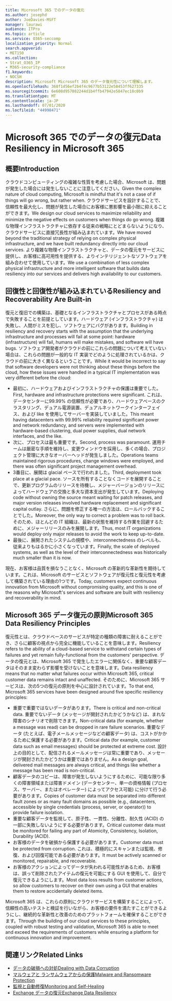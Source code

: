 ```yaml
---
title: Microsoft 365 でのデータの復元
ms.author: josephd
author: JoeDavies-MSFT
manager: laurawi
audience: ITPro
ms.topic: article
ms.service: O365-seccomp
localization_priority: Normal
search.appverid:
- MET150
ms.collection:
- Strat_O365_IP
- M365-security-compliance
f1.keywords:
- NOCSH
description: Microsoft Microsoft 365 のデータ復元性について理解します。
ms.openlocfilehash: 368f1d56ef2b4f4c9677b53122e58453ff627335
ms.sourcegitcommit: 6e608d957082244d1b4ffb47942e5847ec18c0b9
ms.translationtype: MT
ms.contentlocale: ja-JP
ms.lasthandoff: 07/01/2020
ms.locfileid: "44998471"
---
```

# <a name="data-resiliency-in-microsoft-365"></a><span data-ttu-id="2017f-103">Microsoft 365 でのデータの復元</span><span class="sxs-lookup"><span data-stu-id="2017f-103">Data Resiliency in Microsoft 365</span></span>

## <a name="introduction"></a><span data-ttu-id="2017f-104">概要</span><span class="sxs-lookup"><span data-stu-id="2017f-104">Introduction</span></span>

<span data-ttu-id="2017f-105">クラウドコンピューティングの複雑な性質を考慮した場合、Microsoft は、問題が発生した場合には発生しないことに注意してください。</span><span class="sxs-lookup"><span data-stu-id="2017f-105">Given the complex nature of cloud computing, Microsoft is mindful that it's not a case of if things will go wrong, but rather when.</span></span> <span data-ttu-id="2017f-106">クラウドサービスを設計することで、信頼性を最大化し、問題が発生した場合にお客様に悪影響を最小限に抑えることができます。</span><span class="sxs-lookup"><span data-stu-id="2017f-106">We design our cloud services to maximize reliability and minimize the negative effects on customers when things do go wrong.</span></span> <span data-ttu-id="2017f-107">複雑な物理インフラストラクチャに依存する従来の戦略にとどまらないようになり、クラウドサービスに直接冗長性が組み込まれています。</span><span class="sxs-lookup"><span data-stu-id="2017f-107">We have moved beyond the traditional strategy of relying on complex physical infrastructure, and we have built redundancy directly into our cloud services.</span></span> <span data-ttu-id="2017f-108">より複雑な物理インフラストラクチャと、データの復元をサービスに提供し、お客様に高可用性を提供する、よりインテリジェントなソフトウェアを組み合わせて使用しています。</span><span class="sxs-lookup"><span data-stu-id="2017f-108">We use a combination of less complex physical infrastructure and more intelligent software that builds data resiliency into our services and delivers high availability to our customers.</span></span> 

## <a name="resiliency-and-recoverability-are-built-in"></a><span data-ttu-id="2017f-109">回復性と回復性が組み込まれている</span><span class="sxs-lookup"><span data-stu-id="2017f-109">Resiliency and Recoverability Are Built-in</span></span> 

<span data-ttu-id="2017f-110">復元と復旧での構築は、基礎となるインフラストラクチャとプロセスがある時点で失敗することを前提としています。ハードウェア (インフラストラクチャ) は失敗し、人間がミスを犯し、ソフトウェアにバグがあります。</span><span class="sxs-lookup"><span data-stu-id="2017f-110">Building in resiliency and recovery starts with the assumption that the underlying infrastructure and processes will fail at some point: hardware (infrastructure) will fail, humans will make mistakes, and software will have bugs.</span></span> <span data-ttu-id="2017f-111">ソフトウェア開発者がクラウドの前にこれらの問題について考えていない場合は、これらの問題が一般的な IT 実装でどのように処理されているかは、クラウドの前に大きく異なるということです。</span><span class="sxs-lookup"><span data-stu-id="2017f-111">While it would be incorrect to say that software developers were not thinking about these things before the cloud, how these issues were handled in a typical IT implementation was very different before the cloud:</span></span>

- <span data-ttu-id="2017f-112">最初に、ハードウェアおよびインフラストラクチャの保護は重要でした。</span><span class="sxs-lookup"><span data-stu-id="2017f-112">First, hardware and infrastructure protections were significant.</span></span> <span data-ttu-id="2017f-113">これは、データセンターに99.99% の信頼性が必要であり、ハードウェアベースのクラスタリング、デュアル電源装置、デュアルネットワークインターフェイス、および like を使用してサーバーを実装していました。</span><span class="sxs-lookup"><span data-stu-id="2017f-113">This meant having datacenters with 99.99% reliability required significant power and network redundancy, and servers were implemented with hardware-based clustering, dual power supplies, dual network interfaces, and the like.</span></span> 
- <span data-ttu-id="2017f-114">次に、プロセスは最も重要です。</span><span class="sxs-lookup"><span data-stu-id="2017f-114">Second, process was paramount.</span></span> <span data-ttu-id="2017f-115">運用チームは厳密な手順を維持し、変更ウィンドウを採用し、多くの場合、プロジェクト管理に大きなオーバーヘッドが発生しました。</span><span class="sxs-lookup"><span data-stu-id="2017f-115">Operations teams maintained rigorous procedures, change windows were employed, and there was often significant project management overhead.</span></span> 
- <span data-ttu-id="2017f-116">3番目に、展開は glacial ペースで行われました。</span><span class="sxs-lookup"><span data-stu-id="2017f-116">Third, deployment took place at a glacial pace.</span></span> <span data-ttu-id="2017f-117">ソースを所有することなくコードを展開することで、更新プログラムのリリースを待機し、メジャーバージョンのリリースによってハードウェアの交換と多大な資本支出が発生しています。</span><span class="sxs-lookup"><span data-stu-id="2017f-117">Deploying code without owning the source meant waiting for patch releases, and major version releases involved hardware replacement and significant capital outlay.</span></span> <span data-ttu-id="2017f-118">さらに、問題を修正する唯一の方法は、ロールバックすることでした。</span><span class="sxs-lookup"><span data-stu-id="2017f-118">Moreover, the only way to correct a problem was to roll back.</span></span> <span data-ttu-id="2017f-119">そのため、ほとんどの IT 組織は、最新の状態を維持する作業を回避するために、メジャーリリースのみを展開します。</span><span class="sxs-lookup"><span data-stu-id="2017f-119">Thus, most IT organizations would deploy only major releases to avoid the work to keep up-to-date.</span></span> 
- <span data-ttu-id="2017f-120">最後に、展開されたシステムの規模や、interconnectedness のレベルも、従来よりもはるかに小さくなっています。</span><span class="sxs-lookup"><span data-stu-id="2017f-120">Finally, the scale of deployed systems, as well as the level of their interconnectedness was historically much smaller than it is now.</span></span> 

<span data-ttu-id="2017f-121">現在、お客様は品質を損なうことなく、Microsoft の革新的な革新性を期待しています。これは、Microsoft のサービスとソフトウェアが復元性と復元性を考慮して構築されている理由の1つです。</span><span class="sxs-lookup"><span data-stu-id="2017f-121">Today, customers expect continuous innovation from Microsoft without compromising quality, and this is one of the reasons why Microsoft's services and software are built with resiliency and recoverability in mind.</span></span> 

## <a name="microsoft-365-data-resiliency-principles"></a><span data-ttu-id="2017f-122">Microsoft 365 データ復元の原則</span><span class="sxs-lookup"><span data-stu-id="2017f-122">Microsoft 365 Data Resiliency Principles</span></span>

<span data-ttu-id="2017f-123">復元性とは、クラウドベースのサービスが特定の種類の障害に耐えることができ、さらに顧客の視点から完全に機能していることを意味します。</span><span class="sxs-lookup"><span data-stu-id="2017f-123">Resiliency refers to the ability of a cloud-based service to withstand certain types of failures and yet remain fully-functional from the customers' perspective.</span></span> <span data-ttu-id="2017f-124">データの復元とは、Microsoft 365 で発生したエラーに関係なく、重要な顧客データはそのまま変わらず影響を受けないことを意味します。</span><span class="sxs-lookup"><span data-stu-id="2017f-124">Data resiliency means that no matter what failures occur within Microsoft 365, critical customer data remains intact and unaffected.</span></span> <span data-ttu-id="2017f-125">そのために、Microsoft 365 サービスは、次の5つの復元の原則を中心に設計されています。</span><span class="sxs-lookup"><span data-stu-id="2017f-125">To that end, Microsoft 365 services have been designed around five specific resiliency principles:</span></span>

- <span data-ttu-id="2017f-126">重要で重要ではないデータがあります。</span><span class="sxs-lookup"><span data-stu-id="2017f-126">There is critical and non-critical data.</span></span> <span data-ttu-id="2017f-127">重要でないデータ (メッセージが開封されたかどうかなど) は、まれな障害のシナリオで削除できます。</span><span class="sxs-lookup"><span data-stu-id="2017f-127">Non-critical data (for example, whether a message was read) can be dropped in rare failure scenarios.</span></span> <span data-ttu-id="2017f-128">重要なデータ (たとえば、電子メールメッセージなどの顧客データ) は、コストがかかるために保護する必要があります。</span><span class="sxs-lookup"><span data-stu-id="2017f-128">Critical data (for example, customer data such as email messages) should be protected at extreme cost.</span></span> <span data-ttu-id="2017f-129">設計上の目的として、配信されるメールメッセージは常に重要であり、メッセージが開封されたかどうかは重要ではありません。</span><span class="sxs-lookup"><span data-stu-id="2017f-129">As a design goal, delivered mail messages are always critical, and things like whether a message has been read is non-critical.</span></span> 
- <span data-ttu-id="2017f-130">顧客データのコピーは、障害が発生しないようにするために、可能な限り多くの障害領域または障害ドメイン (データセンター、単一の資格情報 (プロセス、サーバー、またはオペレーター) によってアクセス可能) に分けて行う必要があります。</span><span class="sxs-lookup"><span data-stu-id="2017f-130">Copies of customer data must be separated into different fault zones or as many fault domains as possible (e.g., datacenters, accessible by single credentials (process, server, or operator)) to provide failure isolation.</span></span> 
- <span data-ttu-id="2017f-131">重要な顧客データを監視して、原子性、一貫性、分離性、耐久性 (ACID) の一部に失敗しないようにする必要があります。</span><span class="sxs-lookup"><span data-stu-id="2017f-131">Critical customer data must be monitored for failing any part of Atomicity, Consistency, Isolation, Durability (ACID).</span></span> 
- <span data-ttu-id="2017f-132">お客様のデータを破損から保護する必要があります。</span><span class="sxs-lookup"><span data-stu-id="2017f-132">Customer data must be protected from corruption.</span></span> <span data-ttu-id="2017f-133">これは、積極的にスキャンまたは監視、修復、および回復可能である必要があります。</span><span class="sxs-lookup"><span data-stu-id="2017f-133">It must be actively scanned or monitored, repairable, and recoverable.</span></span> 
- <span data-ttu-id="2017f-134">お客様のアクションによってデータが失われる可能性があるため、お客様は、誤って削除されたアイテムの復元を可能にする GUI を使用して、自分で復元できるようにします。</span><span class="sxs-lookup"><span data-stu-id="2017f-134">Most data loss results from customer actions, so allow customers to recover on their own using a GUI that enables them to restore accidentally deleted items.</span></span> 
 
<span data-ttu-id="2017f-135">Microsoft 365 は、これらの原則にクラウドサービスを構築することによって、信頼性の高いテストと検証を行いながら、お客様の要件を満たすことができるようにし、継続的な革新性と改善のためのプラットフォームを確保することができます。</span><span class="sxs-lookup"><span data-stu-id="2017f-135">Through the building of our cloud services to these principles, coupled with robust testing and validation, Microsoft 365 is able to meet and exceed the requirements of customers while ensuring a platform for continuous innovation and improvement.</span></span> 

## <a name="related-links"></a><span data-ttu-id="2017f-136">関連リンク</span><span class="sxs-lookup"><span data-stu-id="2017f-136">Related Links</span></span>

- [<span data-ttu-id="2017f-137">データの破損への対処</span><span class="sxs-lookup"><span data-stu-id="2017f-137">Dealing with Data Corruption</span></span>](office-365-dealing-with-data-corruption.md)
- [<span data-ttu-id="2017f-138">マルウェアと ランサムウェアからの保護</span><span class="sxs-lookup"><span data-stu-id="2017f-138">Malware and Ransomware Protection</span></span>](office-365-malware-and-ransomware-protection.md)
- [<span data-ttu-id="2017f-139">監視と自動修復</span><span class="sxs-lookup"><span data-stu-id="2017f-139">Monitoring and Self-Healing</span></span>](office-365-monitoring-and-self-healing.md)
- [<span data-ttu-id="2017f-140">Exchange データの復元</span><span class="sxs-lookup"><span data-stu-id="2017f-140">Exchange Data Resiliency</span></span>](office-365-exchange-data-resiliency.md)